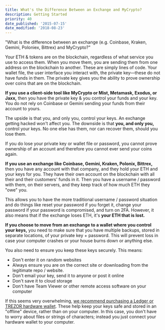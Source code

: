 ```yaml
---
title: What's the Difference Between an Exchange and MyCrypto?
description: Getting Started
priority: 40
date_published: '2015-07-15'
date_modified: '2018-08-23'
---
```


"What is the difference between an exchange (e.g. Coinbase, Kraken, Gemini, Poloniex, Bittrex) and MyCrypto?"

Your ETH & tokens are on the blockchain, regardless of what service you use to access them. When you move them, you are sending them from one address on the blockchain to another. These are simply lines of code. Your wallet file, the user interface you interact with, the private key—these do not have funds in them. The private key gives you the ability to prove ownership over coins that are on the blockchain.

**If you use a client-side tool like MyCrypto or Mist, Metamask, Exodus, or Jaxx,** then you have the private key & you control your funds and your key. You do not rely on Coinbase or Gemini sending your funds from their account to yours.

The upside is that you, and only you, control your keys. An exchange getting hacked won't affect you. The downside is that **you, and only you,** control your keys. No one else has them, nor can recover them, should you lose them.

If you do lose your private key or wallet file or password, you cannot prove ownership of an account and therefore you cannot ever send your coins again.

**If you use an exchange like Coinbase, Gemini, Kraken, Polonix, Bittrex,** then you have any account with that company, and they hold your ETH and your keys for you. They have their own account on the blockchain with all their and their customers' funds in it. Then you have a username / password with them, on their servers, and they keep track of how much ETH they "owe" you.

This allows you to have the more traditional username / password situation and do things like reset your password if you forget it, change your password if your password is compromised, and turn on 2FA. However, it also means that if the exchange loses ETH, it's **your ETH that is lost.**

**If you choose to move from an exchange to a wallet where you control your keys,** you need to make sure that you have multiple backups, stored in separate locations, of your private key + password. This will prevent loss in case your computer crashes or your house burns down or anything else.

You also need to ensure you keep these keys securely. This means:

* Don't enter it on random websites
* Always ensure you are on the correct site or downloading from the legitimate repo / website.
* Don't email your key,  send it to anyone or post it online
* Don't save it to cloud storage
* Don't have Team Viewer or other remote access software on your computer

If this seems very overwhelming, <a href="https://support.mycrypto.com/hardware-wallets/hardware-wallet-recommendations.html" target="_blank">we recommend purchasing a Ledger or TREZOR hardware wallet</a>. These help keep your keys safe and stored in an "offline" device, rather than on your computer. In this case, you don't have to worry about files or strings of characters; instead you just connect your hardware wallet to your computer.
